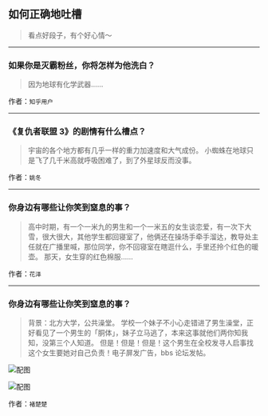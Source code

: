 ## 如何正确地吐槽

> 看点好段子，有个好心情～


 
---

### 如果你是灭霸粉丝，你将怎样为他洗白？

> 因为地球有化学武器……


作者：`知乎用户`

---

### 《复仇者联盟 3》的剧情有什么槽点？

> 宇宙的各个地方都有几乎一样的重力加速度和大气成份。
> 小蜘蛛在地球只是飞了几千米高就呼吸困难了，到了外星球反而没事。


作者：`姚冬`

---

### 你身边有哪些让你笑到窒息的事？

> 高中时期，有一个一米九的男生和一个一米五的女生谈恋爱，有一次下大雪，很大很大，其他学生都回寝室了，他俩还在操场手牵手溜达，教导处主任就在广播里喊，那位同学，你不回寝室在瞎逛什么，手里还拎个红色的暖壶。
> 那天，女生穿的红色棉服……


作者：`花泽`

---

### 你身边有哪些让你笑到窒息的事？

> 背景：北方大学，公共澡堂。
> 学校一个妹子不小心走错进了男生澡堂，正好看见了一个男生的「胴体」，妹子立马逃了，本来这事就他们两你知我知，没第三个人知道。
> 但是！但是！但是！这个男生在全校发寻人启事找这个女生要她对自己负责！电子屏发广告，bbs 论坛发帖。



![配图](http://pic4.zhimg.com/70/v2-5e15628cd31f677ac3cf5065dbb235f3_b.jpg)



![配图](http://pic4.zhimg.com/70/v2-c098d28374e6c7aa58c61196669cd4f7_b.jpg)


作者：`褚楚楚`
